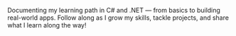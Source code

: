 Documenting my learning path in C# and .NET — from basics to building real-world apps. Follow along as I grow my skills, tackle projects, and share what I learn along the way!
